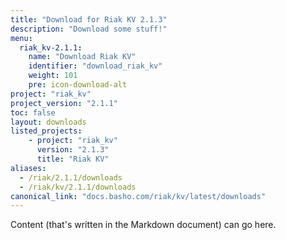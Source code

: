 ```yaml
---
title: "Download for Riak KV 2.1.3"
description: "Download some stuff!"
menu:
  riak_kv-2.1.1:
    name: "Download Riak KV"
    identifier: "download_riak_kv"
    weight: 101
    pre: icon-download-alt
project: "riak_kv"
project_version: "2.1.1"
toc: false
layout: downloads
listed_projects:
    - project: "riak_kv"
      version: "2.1.3"
      title: "Riak KV"
aliases:
  - /riak/2.1.1/downloads
  - /riak/kv/2.1.1/downloads
canonical_link: "docs.basho.com/riak/kv/latest/downloads"
---
```


Content (that's written in the Markdown document) can go here.
